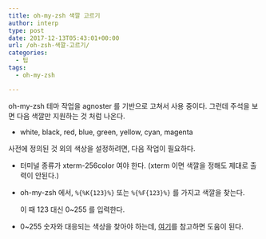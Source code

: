 ```yaml
---
title: oh-my-zsh 색깔 고르기
author: interp
type: post
date: 2017-12-13T05:43:01+00:00
url: /oh-zsh-색깔-고르기/
categories:
  - 팁
tags:
  - oh-my-zsh

---
```

oh-my-zsh 테마 작업을 agnoster 를 기반으로 고쳐서 사용 중이다. 그런데 주석을 보면 다음 색깔만 지원하는 것 처럼 나온다.

  * white, black, red, blue, green, yellow, cyan, magenta

사전에 정의된 것 외의 색상을 설정하려면, 다음 작업이 필요하다.

  * 터미널 종류가 xterm-256color 여야 한다. (xterm 이면 색깔을 정해도 제대로 출력이 안된다.)
  * oh-my-zsh 에서, `%{%K{123}%}` 또는 `%{%F{123}%}` 를 가지고 색깔을 찾는다.
  
    이 때 123 대신 0~255 를 입력한다.
  * 0~255 숫자와 대응되는 색상을 찾아야 하는데, [여기][1]를 참고하면 도움이 된다.

 [1]: https://jonasjacek.github.io/colors/

